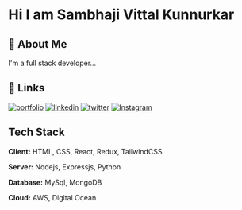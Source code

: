 
#  Hi I am Sambhaji Vittal Kunnurkar




## 🚀 About Me
I'm a full stack developer...


## 🔗 Links
[![portfolio](https://img.shields.io/badge/my_portfolio-000?style=for-the-badge&logo=ko-fi&logoColor=white)](https://sksambhya.netlify.app/)
[![linkedin](https://img.shields.io/badge/linkedin-0A66C2?style=for-the-badge&logo=linkedin&logoColor=white)](https://www.linkedin.com/in/sambhaji-kunnurkar-185359267/)
[![twitter](https://img.shields.io/badge/twitter-1DA1F2?style=for-the-badge&logo=twitter&logoColor=white)](https://x.com/Sambhaji2456?t=c-mOnAJprUjVKYzDaZO-9g&s=09)
[![Instagram](https://img.shields.io/badge/insatagram-E1306C?style=for-the-badge&logo=instagram&logoColor=white)](https://www.instagram.com/code_w_sam/)


## Tech Stack

**Client:** HTML, CSS, React, Redux, TailwindCSS

**Server:** Nodejs, Expressjs, Python

**Database:** MySql, MongoDB

**Cloud:** AWS, Digital Ocean

